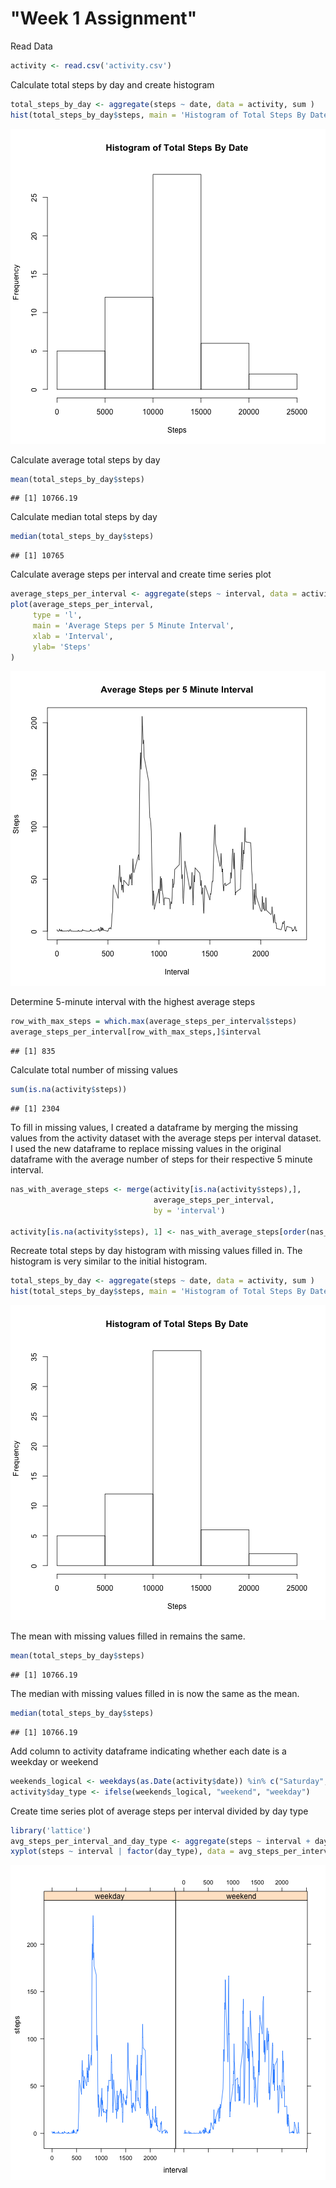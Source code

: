 "Week 1 Assignment"
=========================


Read Data

```r
activity <- read.csv('activity.csv')
```

Calculate total steps by day and create histogram

```r
total_steps_by_day <- aggregate(steps ~ date, data = activity, sum )
hist(total_steps_by_day$steps, main = 'Histogram of Total Steps By Date', xlab= 'Steps')
```

![plot of chunk unnamed-chunk-2](figure/unnamed-chunk-2-1.png)

Calculate average total steps by day

```r
mean(total_steps_by_day$steps)
```

```
## [1] 10766.19
```

Calculate median total steps by day

```r
median(total_steps_by_day$steps)
```

```
## [1] 10765
```

Calculate average steps per interval and create time series plot

```r
average_steps_per_interval <- aggregate(steps ~ interval, data = activity, mean)
plot(average_steps_per_interval, 
     type = 'l', 
     main = 'Average Steps per 5 Minute Interval', 
     xlab = 'Interval', 
     ylab= 'Steps'
)
```

![plot of chunk unnamed-chunk-5](figure/unnamed-chunk-5-1.png)

Determine 5-minute interval with the highest average steps

```r
row_with_max_steps = which.max(average_steps_per_interval$steps)
average_steps_per_interval[row_with_max_steps,]$interval
```

```
## [1] 835
```

Calculate total number of missing values

```r
sum(is.na(activity$steps))
```

```
## [1] 2304
```

To fill in missing values, I created a dataframe by merging the missing values from the activity dataset with the average steps per interval dataset. I used the new dataframe to replace missing values in the original dataframe with the average number of steps for their respective 5 minute interval.

```r
nas_with_average_steps <- merge(activity[is.na(activity$steps),], 
                                average_steps_per_interval, 
                                by = 'interval')

activity[is.na(activity$steps), 1] <- nas_with_average_steps[order(nas_with_average_steps$date), 4]
```

Recreate total steps by day histogram with missing values filled in.
The histogram is very similar to the initial histogram.

```r
total_steps_by_day <- aggregate(steps ~ date, data = activity, sum )
hist(total_steps_by_day$steps, main = 'Histogram of Total Steps By Date', xlab= 'Steps')
```

![plot of chunk unnamed-chunk-9](figure/unnamed-chunk-9-1.png)

The mean with missing values filled in remains the same.

```r
mean(total_steps_by_day$steps)
```

```
## [1] 10766.19
```

The median with missing values filled in is now the same as the mean.

```r
median(total_steps_by_day$steps)
```

```
## [1] 10766.19
```

Add column to activity dataframe indicating whether each date is a weekday or weekend

```r
weekends_logical <- weekdays(as.Date(activity$date)) %in% c("Saturday", "Sunday")
activity$day_type <- ifelse(weekends_logical, "weekend", "weekday")
```

Create time series plot of average steps per interval divided by day type

```r
library('lattice')
avg_steps_per_interval_and_day_type <- aggregate(steps ~ interval + day_type, data = activity, mean)
xyplot(steps ~ interval | factor(day_type), data = avg_steps_per_interval_and_day_type, type = 'l')
```

![plot of chunk unnamed-chunk-13](figure/unnamed-chunk-13-1.png)
